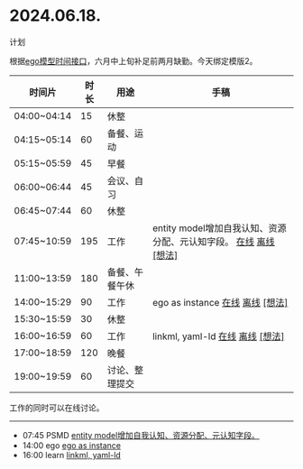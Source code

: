 # 2024.06.18.
计划  

根据[ego模型时间接口](https://gitee.com/hyg/blog/blob/master/timeflow.md)，六月中上旬补足前两月缺勤。今天绑定模版2。

| 时间片 | 时长 | 用途 | 手稿 |
| --- | --- | --- | --- |
| 04:00~04:14 | 15 | 休整 |  |
| 04:15~05:14 | 60 | 备餐、运动 |  |
| 05:15~05:59 | 45 | 早餐 |  |
| 06:00~06:44 | 45 | 会议、自习 |  |
| 06:45~07:44 | 60 | 休整 |  |
| 07:45~10:59 | 195 | 工作 | entity model增加自我认知、资源分配、元认知字段。  [在线](http://simp.ly/p/3GXNTh) [离线](../../draft/2024/06/20240618074500.md) <a href="mailto:huangyg@mars22.com?subject=关于2024.06.18.[entity model增加自我认知、资源分配、元认知字段。]任务&body=日期: 20240618%0D%0A序号: 5%0D%0A手稿:../../draft/2024/06/20240618074500.md%0D%0A---请勿修改邮件主题及以上内容 从下一行开始写您的想法---%0D%0A">[想法]</a> |
| 11:00~13:59 | 180 | 备餐、午餐午休 |  |
| 14:00~15:29 | 90 | 工作 | ego as instance  [在线](http://simp.ly/p/lsBYG9) [离线](../../draft/2024/06/20240618140000.md) <a href="mailto:huangyg@mars22.com?subject=关于2024.06.18.[ego as instance]任务&body=日期: 20240618%0D%0A序号: 7%0D%0A手稿:../../draft/2024/06/20240618140000.md%0D%0A---请勿修改邮件主题及以上内容 从下一行开始写您的想法---%0D%0A">[想法]</a> |
| 15:30~15:59 | 30 | 休整 |  |
| 16:00~16:59 | 60 | 工作 | linkml, yaml-ld  [在线](http://simp.ly/p/MpcbHD) [离线](../../draft/2024/06/20240618160000.md) <a href="mailto:huangyg@mars22.com?subject=关于2024.06.18.[linkml, yaml-ld]任务&body=日期: 20240618%0D%0A序号: 9%0D%0A手稿:../../draft/2024/06/20240618160000.md%0D%0A---请勿修改邮件主题及以上内容 从下一行开始写您的想法---%0D%0A">[想法]</a> |
| 17:00~18:59 | 120 | 晚餐 |  |
| 19:00~19:59 | 60 | 讨论、整理提交 |  |

工作的同时可以在线讨论。

---

- 07:45	PSMD  [entity model增加自我认知、资源分配、元认知字段。](../../../draft/2024/06/20240618074500.md)
- 14:00	ego  [ego as instance](../../../draft/2024/06/20240618140000.md)
- 16:00	learn  [linkml, yaml-ld](../../../draft/2024/06/20240618160000.md)
